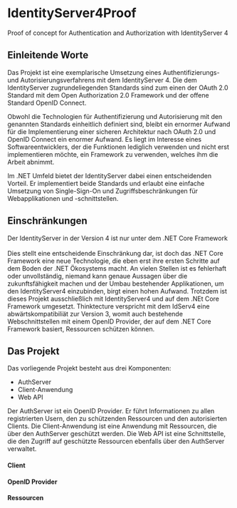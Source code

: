 # IdentityServer4Proof
Proof of concept for Authentication and Authorization with IdentityServer 4

<div>
<h2>Einleitende Worte</h2>
<p>Das Projekt ist eine exemplarische Umsetzung eines Authentifizierungs- und Autorisierungsverfahrens mit dem IdentityServer 4. Die dem IdentityServer zugrundeliegenden Standards sind zum einen der OAuth 2.0 Standard mit dem Open Authorization 2.0 Framework und der offene Standard OpenID Connect.</p>
<p>Obwohl die Technologien für Authentifizierung und Autorisierung mit den genannten Standards einheitlich definiert sind, bleibt ein ernormer Aufwand für die Implementierung einer sicheren Architektur nach OAuth 2.0 und OpenID Connect ein enormer Aufwand. Es liegt im Interesse eines Softwareentwicklers, der die Funktionen lediglich verwenden und nicht erst implementieren möchte, ein Framework zu verwenden, welches ihm die Arbeit abnimmt.</p>
<p>Im .NET Umfeld bietet der IdentityServer dabei einen entscheidenden Vorteil. Er implementiert beide Standards und erlaubt eine einfache Umsetzung von Single-Sign-On und Zugriffsbeschränkungen für Webapplikationen und -schnittstellen.</p>
</div>

<div>
<h2>Einschränkungen</h2>
<p>Der IdentityServer in der Version 4 ist nur unter dem .NET Core Framework
<br/>
<br/>
Dies stellt eine entscheidende Einschränkung dar, ist doch das .NET Core Framework eine neue Technologie, die eben erst ihre ersten Schritte auf dem Boden der .NET Ökosystems macht. An vielen Stellen ist es fehlerhaft oder unvollständig, niemand kann genaue Aussagen über die zukunftsfähigkeit machen und der Umbau bestehender Applikationen, um den IdentityServer4 einzubinden, birgt einen hohen Aufwand. Trotzdem ist dieses Projekt ausschließlich mit IdentityServer4 und auf dem .NEt Core Framework umgesetzt. Thinktecture verspricht mit dem IdServ4 eine abwärtskompatibiliät zur Version 3, womit auch bestehende Webschnittstellen mit einem OpenID Provider, der auf dem .NET Core Framework basiert, Ressourcen schützen können. </p>
</div>

<div>
<h2>Das Projekt</h2>
<p>Das vorliegende Projekt besteht aus drei Komponenten:</p>
<ul>
  <li>AuthServer</li>
  <li>Client-Anwendung</li>
  <li>Web API</li>
</ul>

<p>Der AuthServer ist ein OpenID Provider. Er führt Informationen zu allen registrierten Usern, den zu schützenden Ressourcen und den autorisierten Clients. Die Client-Anwendung ist eine Anwendung mit Ressourcen, die über den AuthServer geschützt werden. Die Web API ist eine Schnittstelle, die den Zugriff auf geschützte Ressourcen ebenfalls über den AuthServer verwaltet.</p>

<h4>Client</h4>
<p></p>
<h4>OpenID Provider</h4>
<p></p>
<h4>Ressourcen</h4>
<p></p>

</div>
<div>
<h2></h2>
<p></p>
</div>
